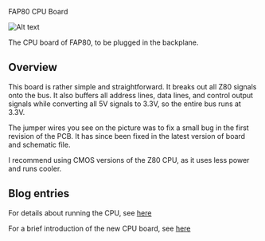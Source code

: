FAP80 CPU Board

![Alt text](http://i.imgur.com/HIG0wyL.jpg)

The CPU board of FAP80, to be plugged in the backplane.

## Overview

This board is rather simple and straightforward. It breaks out all Z80 signals onto the bus. It also buffers all address lines, data lines, and control output signals while converting all 5V signals to 3.3V, so the entire bus runs at 3.3V.

The jumper wires you see on the picture was to fix a small bug in the first revision of the PCB. It has since been fixed in the latest version of board and schematic file.

I recommend using CMOS versions of the Z80 CPU, as it uses less power and runs cooler.

## Blog entries

For details about running the CPU, see [here](https://dekunukem.wordpress.com/2016/02/21/part-1-bus-board-cpu-board-and-freerunning-fap/)

For a brief introduction of the new CPU board, see [here](https://dekunukem.wordpress.com/2016/12/24/fap-reborn-cpu-board-memory-board-video-card/)